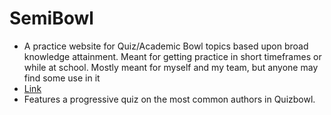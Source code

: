 # SemiBowl
- A practice website for Quiz/Academic Bowl topics based upon broad knowledge attainment. Meant for getting practice in short timeframes or while at school. Mostly meant for myself and my team, but anyone may find some use in it
- [Link](https://semibowl.pages.dev)
- Features a progressive quiz on the most common authors in Quizbowl.
